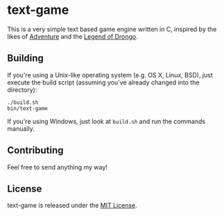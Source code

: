 # text-game

This is a very simple text based game engine written in C, inspired by the likes of [Adventure](https://en.wikipedia.org/wiki/Colossal_Cave_Adventure) and the [Legend of Drongo](https://github.com/joevandebilt/Legend-Of-Drongo).

## Building

If you're using a Unix-like operating system (e.g. OS X, Linux, BSD), just execute the build script (assuming you've already changed into the directory):

    ./build.sh
    bin/text-game

If you're using Windows, just look at `build.sh` and run the commands manually.

## Contributing

Feel free to send anything my way!

## License

text-game is released under the [MIT License](http://www.opensource.org/licenses/MIT).
